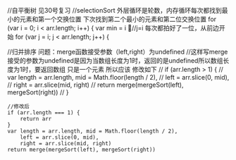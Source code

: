 //自平衡树 见30号复习
//selectionSort  外层循环是轮数，内存循环每次都找到最小的元素和第一个交换位置 下次找到第二个最小的元素和第二位交换位置
    for (var i = 0; i < arr.length; i++) {
        var min = i
        //j=i 每次都拍好了一位，从前边开始
for (var j = i; j < arr.length; j++) {

//归并排序 
问题：merge函数接受参数（left,right）为undefined
  //这样写merge接受的参数为undefined是因为当数组长度为1时，返回的是undefined所以数组长度为1时，要返回数组 只是一个元素 所以应该 修改如下
    // if (arr.length > 1) {
    //     var length = arr.length, mid = Math.floor(length / 2),
    //         left = arr.slice(0, mid),
    //         right = arr.slice(mid, right)
    //     return merge(mergeSort(left), mergeSort(right))
    // }

    //修改后
    if (arr.length === 1) {
        return arr
    }
    var length = arr.length, mid = Math.floor(length / 2),
        left = arr.slice(0, mid),
        right = arr.slice(mid, right)
    return merge(mergeSort(left), mergeSort(right))